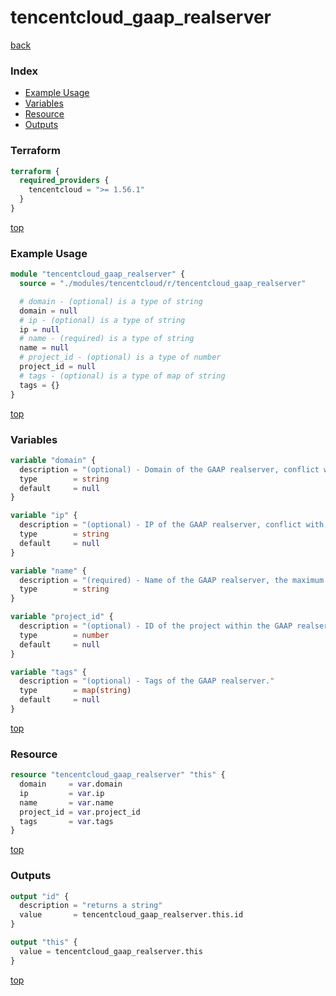 # tencentcloud_gaap_realserver

[back](../tencentcloud.md)

### Index

- [Example Usage](#example-usage)
- [Variables](#variables)
- [Resource](#resource)
- [Outputs](#outputs)

### Terraform

```terraform
terraform {
  required_providers {
    tencentcloud = ">= 1.56.1"
  }
}
```

[top](#index)

### Example Usage

```terraform
module "tencentcloud_gaap_realserver" {
  source = "./modules/tencentcloud/r/tencentcloud_gaap_realserver"

  # domain - (optional) is a type of string
  domain = null
  # ip - (optional) is a type of string
  ip = null
  # name - (required) is a type of string
  name = null
  # project_id - (optional) is a type of number
  project_id = null
  # tags - (optional) is a type of map of string
  tags = {}
}
```

[top](#index)

### Variables

```terraform
variable "domain" {
  description = "(optional) - Domain of the GAAP realserver, conflict with `ip`."
  type        = string
  default     = null
}

variable "ip" {
  description = "(optional) - IP of the GAAP realserver, conflict with `domain`."
  type        = string
  default     = null
}

variable "name" {
  description = "(required) - Name of the GAAP realserver, the maximum length is 30."
  type        = string
}

variable "project_id" {
  description = "(optional) - ID of the project within the GAAP realserver, '0' means is default project."
  type        = number
  default     = null
}

variable "tags" {
  description = "(optional) - Tags of the GAAP realserver."
  type        = map(string)
  default     = null
}
```

[top](#index)

### Resource

```terraform
resource "tencentcloud_gaap_realserver" "this" {
  domain     = var.domain
  ip         = var.ip
  name       = var.name
  project_id = var.project_id
  tags       = var.tags
}
```

[top](#index)

### Outputs

```terraform
output "id" {
  description = "returns a string"
  value       = tencentcloud_gaap_realserver.this.id
}

output "this" {
  value = tencentcloud_gaap_realserver.this
}
```

[top](#index)